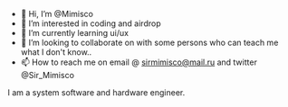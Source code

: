 - 👋 Hi, I’m @Mimisco
- 👀 I’m interested in coding and airdrop
- 🌱 I’m currently learning ui/ux
- 💞️ I’m looking to collaborate on with some persons who can teach me what I don't know.. 
- 📫 How to reach me on email @ sirmimisco@mail.ru and twitter @Sir_Mimisco 

<!---
Mimisco/Mimisco is a ✨ special ✨ repository because its `README.md` (this file) appears on your GitHub profile.
You can click the Preview link to take a look at your changes.
--->
I am a system software and hardware engineer. 
